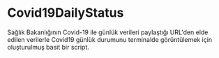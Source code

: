 # Covid19DailyStatus
Sağlık Bakanlığının Covid-19 ile günlük verileri paylaştığı URL'den elde edilen verilerle Covid19 günlük durumunu terminalde görüntülemek için oluşturulmuş basit bir script.
